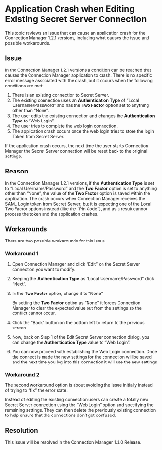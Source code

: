 [title]: # (CM Crash on Connection Change)
[tags]: # (secret server connection)
[priority]: # (702)
# Application Crash when Editing Existing Secret Server Connection

This topic reviews an issue that can cause an application crash for the Connection Manager 1.2.1 versions, including what causes the issue and possible workarounds.

## Issue

In the Connection Manager 1.2.1 versions a condition can be reached that causes the Connection Manager application to crash. There is no specific error message associated with the crash, but it occurs when the following conditions are met:

1. There is an existing connection to Secret Server.
1. The existing connection uses an **Authentication Type** of “Local Username/Password” and has the **Two Factor** option set to anything other than “None”.
1. The user edits the existing connection and changes the **Authentication Type** to “Web Login”.
1. The user tries to complete the web login connection.
1. The application crash occurs once the web login tries to store the login Token from Secret Server.

If the application crash occurs, the next time the user starts Connection Manager the Secret Server connection will be reset back to the original settings.

## Reason

In the Connection Manager 1.2.1 versions, if the **Authentication Type** is set to “Local Username/Password” and the **Two Factor** option is set to anything other than “None”, the value of the **Two Factor** option is saved within the application. The crash occurs when Connection Manager receives the SAML Login token from Secret Server, but it is expecting one of the Local Two Factor options instead (like the “Pin Code”), and as a result cannot process the token and the application crashes.

## Workarounds

There are two possible workarounds for this issue.

### Workaround 1

1. Open Connection Manager and click “Edit” on the Secret Server connection you want to modify.
1. Keeping the **Authentication Type** as “Local Username/Password” click “Next”.
1. In the **Two Factor** option, change it to “None”.

   By setting the **Two Factor** option as “None” it forces Connection Manager to clear the expected value out from the settings so the conflict cannot occur.
1. Click the “Back” button on the bottom left to return to the previous screen.
1. Now, back on Step 1 of the Edit Secret Server connection dialog, you can change the **Authentication Type** value to “Web Login”.
1. You can now proceed with establishing the Web Login connection. Once the connect is made the new settings for the connection will be saved and the next time you log into this connection it will use the new settings

### Workaround 2

The second workaround option is about avoiding the issue initially instead of trying to “fix” the error state.

Instead of editing the existing connection users can create a totally new Secret Server connection using the “Web Login” option and specifying the remaining settings. They can then delete the previously existing connection to help ensure that the connections don’t get confused.

## Resolution

This issue will be resolved in the Connection Manager 1.3.0 Release.
